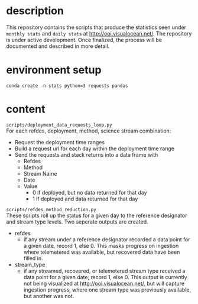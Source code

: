 # description

This repository contains the scripts that produce the statistics seen under `monthly stats` and `daily stats` at http://ooi.visualocean.net/. The repository is under active development. Once finalized, the process will be documented and described in more detail.


# environment setup

`conda create -n stats python=3 requests pandas`


# content

`scripts/deployment_data_requests_loop.py`    
For each refdes, deployment, method, science stream combination:
* Request the deployment time ranges  
* Build a request url for each day within the deployment time range  
* Send the requests and stack returns into a data frame with  
  * Refdes  
  * Method  
  * Stream Name  
  * Date  
  * Value  
    * 0 if deployed, but no data returned for that day  
    * 1 if deployed and data returned for that day  



`scripts/refdes_method_reduction.py`  
These scripts roll up the status for a given day to the reference designator and stream type levels. Two seperate outputs are created.
* refdes  
  * if any stream under a reference designator recorded a data point for a given date, record 1, else 0. This masks progress on ingestion where telemetered was available, but recovered data have been filled in.
* stream_type  
  * if any streamed, recovered, or telemetered stream type received a data point for a given date, record 1, else 0. This output is currently not being visualized at http://ooi.visualocean.net/, but will capture ingestion progress, where one stream type was previously available, but another was not.
